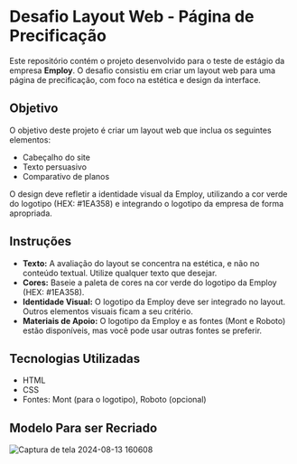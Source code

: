 # Desafio Layout Web - Página de Precificação

Este repositório contém o projeto desenvolvido para o teste de estágio da empresa **Employ**. O desafio consistiu em criar um layout web para uma página de precificação, com foco na estética e design da interface.

## Objetivo

O objetivo deste projeto é criar um layout web que inclua os seguintes elementos:
- Cabeçalho do site
- Texto persuasivo
- Comparativo de planos

O design deve refletir a identidade visual da Employ, utilizando a cor verde do logotipo (HEX: #1EA358) e integrando o logotipo da empresa de forma apropriada.

## Instruções

- **Texto:** A avaliação do layout se concentra na estética, e não no conteúdo textual. Utilize qualquer texto que desejar.
- **Cores:** Baseie a paleta de cores na cor verde do logotipo da Employ (HEX: #1EA358).
- **Identidade Visual:** O logotipo da Employ deve ser integrado no layout. Outros elementos visuais ficam a seu critério.
- **Materiais de Apoio:** O logotipo da Employ e as fontes (Mont e Roboto) estão disponíveis, mas você pode usar outras fontes se preferir.

## Tecnologias Utilizadas

- HTML
- CSS
- Fontes: Mont (para o logotipo), Roboto (opcional)

## Modelo Para ser Recriado

![Captura de tela 2024-08-13 160608](https://github.com/user-attachments/assets/0c098a7d-b1f0-4014-8819-f83c30cb430d)
